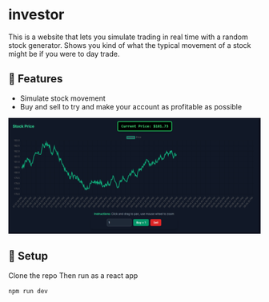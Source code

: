 # investor
 
This is a website that lets you simulate trading in real time with a random stock generator. Shows you kind of what the typical movement of a stock might be if you were to day trade. 

## 🚀 Features
- Simulate stock movement 
- Buy and sell to try and make your account as profitable as possible

![App Screenshot](./assets/screenshot.PNG)

## 🔧 Setup
Clone the repo
Then run as a react app
```cmd
npm run dev
```
